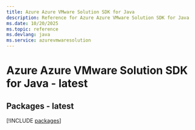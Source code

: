 ```yaml
---
title: Azure Azure VMware Solution SDK for Java
description: Reference for Azure Azure VMware Solution SDK for Java
ms.date: 10/20/2025
ms.topic: reference
ms.devlang: java
ms.service: azurevmwaresolution
---
```

# Azure Azure VMware Solution SDK for Java - latest
## Packages - latest
[!INCLUDE [packages](azure-vmware-solution-index.md)]
